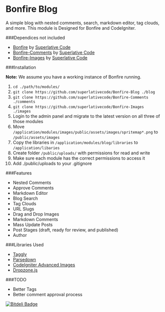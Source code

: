 Bonfire Blog
============

A simple blog with nested comments, search, markdown editor, tag clouds, and more. This module is Designed for Bonfire and CodeIgniter.

###Dependices not included

*   [Bonfire](https://github.com/ci-bonfire/Bonfire) by [Superlative Code](http://superlativecode.com/)
*   [Bonfire-Comments](https://github.com/superlativecode/Bonfire-Comments) by [Superlative Code](http://superlativecode.com/)
*   [Bonfire-Images](https://github.com/superlativecode/Bonfire-Images) by [Superlative Code](http://superlativecode.com/)

###Installation

**Note:** We assume you have a working instance of Bonfire running.

1. `cd ./path/to/modules/`
2. `git clone https://github.com/superlativecode/Bonfire-Blog ./blog`
3. `git clone https://github.com/superlativecode/Bonfire-Comments ./comments`
4. `git clone https://github.com/superlativecode/Bonfire-Images ./images`
5.  Login to the admin panel and migrate to the latest version on all three of those modules
6.  Move `/application/modules/images/public/assets/images/spritemap*.png` to `/public/assets/images`
7.  Copy the libraries in `/application/modules/blog/libraries` to `/application/libaries`
8.  Create folder `/public/uploads/` with permissions for read and write
9.  Make sure each module has the correct permissions to access it
10. Add ./public/uploads to your .gitignore


###Features

* Nested Comments
* Approve Comments
* Markdown Editor
* Blog Search
* Tag Clouds
* URL Slugs
* Drag and Drop Images
* Markdown Comments
* Mass Update Posts
* Post Stages (draft, ready for review, and published)
* Author

###Libraries Used

*   [Taggly](https://github.com/EllisLab/CodeIgniter/wiki/Taggly)
*   [Parsedown](http://parsedown.org/)
*   [CodeIgniter Advanced Images](https://github.com/jenssegers/CodeIgniter-Advanced-Images)
*   [Dropzone.js](http://www.dropzonejs.com/)

###TODO

* Better Tags
* Better comment approval process

[![Bitdeli Badge](https://d2weczhvl823v0.cloudfront.net/superlativecode/bonfire-blog/trend.png)](https://bitdeli.com/free "Bitdeli Badge")